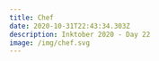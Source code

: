 ```yaml
---
title: Chef
date: 2020-10-31T22:43:34.303Z
description: Inktober 2020 - Day 22
image: /img/chef.svg
---
```


